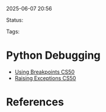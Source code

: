 
2025-06-07 20:56

Status:

Tags:


# Python Debugging

- [Using Breakpoints CS50](https://cs50.harvard.edu/python/2022/shorts/debugging/)
- [Raising Exceptions CS50](https://www.youtube.com/watch?si=lXgEtsLdH7QMu3yY&v=BltXeMM96DA&feature=youtu.be)

# References
